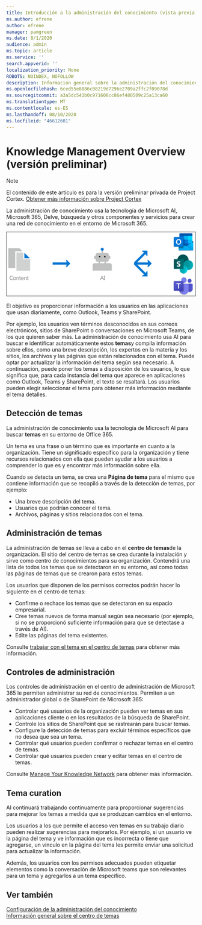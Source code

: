 ```yaml
---
title: Introducción a la administración del conocimiento (vista previa)
ms.author: efrene
author: efrene
manager: pamgreen
ms.date: 8/1/2020
audience: admin
ms.topic: article
ms.service: ''
search.appverid: ''
localization_priority: None
ROBOTS: NOINDEX, NOFOLLOW
description: Información general sobre la administración del conocimiento en Project Cortex.
ms.openlocfilehash: 6ced55e8886c08219d7296e2709a2ffc2f09078d
ms.sourcegitcommit: a3a5dc541b0c971608cc86ef480509c25a13ca60
ms.translationtype: MT
ms.contentlocale: es-ES
ms.lasthandoff: 08/10/2020
ms.locfileid: "46612601"
---
```

# <a name="knowledge-management-0verview-preview"></a>Knowledge Management 0verview (versión preliminar)

> [!Note] 
> El contenido de este artículo es para la versión preliminar privada de Project Cortex. [Obtener más información sobre Project Cortex](https://aka.ms/projectcortex) 

La administración de conocimiento usa la tecnología de Microsoft AI, Microsoft 365, Delve, búsqueda y otros componentes y servicios para crear una red de conocimiento en el entorno de Microsoft 365. 

   ![Flujo de administración de conocimiento](../media/content-understanding/knowledge-management-flowchart.png) </br> 

El objetivo es proporcionar información a los usuarios en las aplicaciones que usan diariamente, como Outlook, Teams y SharePoint.

Por ejemplo, los usuarios ven términos desconocidos en sus correos electrónicos, sitios de SharePoint o conversaciones en Microsoft Teams, de los que quieren saber más. La administración de conocimiento usa AI para buscar e identificar automáticamente estos **temas**y compila información sobre ellos, como una breve descripción, los expertos en la materia y los sitios, los archivos y las páginas que están relacionados con el tema. Puede optar por actualizar la información del tema según sea necesario. A continuación, puede poner los temas a disposición de los usuarios, lo que significa que, para cada instancia del tema que aparece en aplicaciones como Outlook, Teams y SharePoint, el texto se resaltará. Los usuarios pueden elegir seleccionar el tema para obtener más información mediante el tema detalles.


## <a name="topic-discovery"></a>Detección de temas

La administración de conocimiento usa la tecnología de Microsoft AI para buscar **temas** en su entorno de Office 365.

Un tema es una frase o un término que es importante en cuanto a la organización. Tiene un significado específico para la organización y tiene recursos relacionados con ella que pueden ayudar a los usuarios a comprender lo que es y encontrar más información sobre ella.

Cuando se detecta un tema, se crea una **Página de tema** para el mismo que contiene información que se recopiló a través de la detección de temas, por ejemplo:

- Una breve descripción del tema.
- Usuarios que podrían conocer el tema.
- Archivos, páginas y sitios relacionados con el tema.


## <a name="topic-management"></a>Administración de temas

La administración de temas se lleva a cabo en el **centro de temas**de la organización. El sitio del centro de temas se crea durante la instalación y sirve como centro de conocimientos para su organización. Contendrá una lista de todos los temas que se detectaron en su entorno, así como todas las páginas de temas que se crearon para estos temas. 

Los usuarios que disponen de los permisos correctos podrán hacer lo siguiente en el centro de temas:

- Confirme o rechace los temas que se detectaron en su espacio empresarial.
- Cree temas nuevos de forma manual según sea necesario (por ejemplo, si no se proporcionó suficiente información para que se detectase a través de AI).
- Edite las páginas del tema existentes.</br>

Consulte [trabajar con el tema en el centro de temas](work-with-topics.md) para obtener más información.  


## <a name="admin-controls"></a>Controles de administración

Los controles de administración en el centro de administración de Microsoft 365 le permiten administrar su red de conocimientos. Permiten a un administrador global o de SharePoint de Microsoft 365:

- Controlar qué usuarios de la organización pueden ver temas en sus aplicaciones cliente o en los resultados de la búsqueda de SharePoint.
- Controle los sitios de SharePoint que se rastrearán para buscar temas.
- Configure la detección de temas para excluir términos específicos que no desea que sea un tema.
- Controlar qué usuarios pueden confirmar o rechazar temas en el centro de temas.
- Controlar qué usuarios pueden crear y editar temas en el centro de temas.

Consulte [Manage Your Knowledge Network](manage-knowledge-network.md) para obtener más información. 

## <a name="topic-curation"></a>Tema curation

AI continuará trabajando continuamente para proporcionar sugerencias para mejorar los temas a medida que se produzcan cambios en el entorno.

Los usuarios a los que permite el acceso ven temas en su trabajo diario pueden realizar sugerencias para mejorarlos. Por ejemplo, si un usuario ve la página del tema y ve información que es incorrecta o tiene que agregarse, un vínculo en la página del tema les permite enviar una solicitud para actualizar la información.

Además, los usuarios con los permisos adecuados pueden etiquetar elementos como la conversación de Microsoft teams que son relevantes para un tema y agregarlos a un tema específico.




## <a name="see-also"></a>Ver también
[Configuración de la administración del conocimiento](set-up-knowledge-network.md)</br>
[Información general sobre el centro de temas](topic-center-overview.md)
